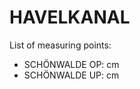 # HAVELKANAL

List of measuring points:

* SCHÖNWALDE OP: <Value topic="rivers/pegel-online/HvK/SCHÖNWALDE OP/measurementValue"/> cm
* SCHÖNWALDE UP: <Value topic="rivers/pegel-online/HvK/SCHÖNWALDE UP/measurementValue"/> cm
